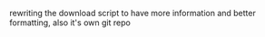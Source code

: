 rewriting the download script to have more information and better formatting, also it's own git repo
